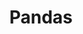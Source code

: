 ---
title: "Pandas"
teaching: 20
exercises: 25
questions:
- ""
objectives:
- ""
- ""
keypoints:
- ""
- ""
- ""
- ""
- ""
---